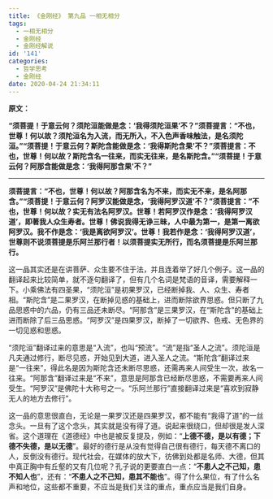 ```yaml
---
title: 《金刚经》 第九品 一相无相分
tags:
  - 一相无相分
  - 金刚经
  - 金刚经解说
id: '141'
categories:
  - 哲学思考
  - 金刚经
date: 2020-04-24 21:34:11
---
```


**原文：**

**“须菩提！于意云何？须陀洹能做是念：‘我得须陀洹果’不？”须菩提言：“不也，世尊！何以故？须陀洹名为入流，而无所入，不入色声香味触法，是名须陀洹。”“须菩提！于意云何？斯陀含能做是念：‘我得斯陀含果’不？”须菩提言：不也，世尊！何以故？斯陀含名一往来，而实无往来，是名斯陀含。”“须菩提！于意云何？阿那含能做是念：‘我得阿那含果’不？”**
<!-- more -->
* * *

**须菩提言：“不也，世尊！何以故？阿那含名为不来，而实无不来，是名阿那含。”“须菩提！于意云何？阿罗汉能做是念，‘我得阿罗汉道’不？”须菩提言：”不也，世尊！何以故？实无有法名阿罗汉。世尊！若阿罗汉作是念：‘我得阿罗汉道’，即著我人众生寿者。世尊！佛说我得无诤三昧，人中最为第一，是第一离欲阿罗汉。我不作是念：‘我是离欲阿罗汉’。世尊！我若作是念：‘我得阿罗汉道’，世尊则不说须菩提是乐阿兰那行者！以须菩提实无所行，而名须菩提是乐阿兰那行。**

这一品其实还是在讲菩萨、众生要不住于法，并且连着举了好几个例子。这一品的翻译起来比较简单，就不逐句翻译了，但有几个名词是梵语的音译，需要解释一下。小乘佛法有四圣果，“须陀洹”是初果罗汉，已经断掉我、人、众生、寿者相。“斯陀含”是二果罗汉，在断掉见惑的基础上，进而断除欲界思惑。但只断了九品思惑中的六品，仍有三品还未断尽。“阿那含”是三果罗汉，在“斯陀含”的基础上进而断除了后三品思惑。“阿罗汉”是四果罗汉，断掉了一切欲界、色戒、无色界的一切见惑和思惑。

“须陀洹”翻译过来的意思是“入流”，也叫“预流”。“流”是指“圣人之流”。须陀洹是凡夫通过修行，断尽见惑，开始见到大道，进入圣人之流。“斯陀含”翻译过来是“一往来”，得此名是因为斯陀含还未断尽思惑，还需再来人间受生一次，故名一往来。“阿那含”翻译过来是“不来”，意思是阿那含已经断尽思惑，不需要再来人间受生。“阿罗汉”是佛陀十大称号之一。“乐阿兰那行”直接翻译过来是“喜欢到寂静无人的地方去修行”。

这一品的意思很直白，无论是一果罗汉还是四果罗汉，都不能有“我得了道”的一丝念头。一旦有了这个念头，其实就是没有得了道。说起来很绕口，但却很是发人深省。这个道理在《道德经》中也是被反复提及，例如：“**上德不德，是以有德；下德不失德，是以无德**”。最好的德行是从没有觉得自己很有德行，每天德不离口的人，反倒没有德行。现代社会，在媒体的放大下，彷佛到处都是名师、大德，但其中真正胸中有丘壑的又有几位呢？孔子说的更要直白一点：“**不患人之不己知，患不知人也**”，还有：“**不患人之不己知，患其不能也**”。得了什么果位，有了什么名声和地位，这些都不重要，不应当是我们关注的重点，重点应当是我们自身。